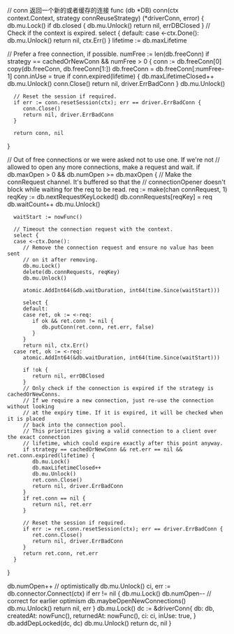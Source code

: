 // conn 返回一个新的或者缓存的连接
func (db *DB) conn(ctx context.Context, strategy connReuseStrategy) (*driverConn, error) {
   db.mu.Lock()
   if db.closed {
      db.mu.Unlock()
      return nil, errDBClosed
   }
   // Check if the context is expired.
   select {
   default:
   case <-ctx.Done():
      db.mu.Unlock()
      return nil, ctx.Err()
   }
   lifetime := db.maxLifetime

   // Prefer a free connection, if possible.
   numFree := len(db.freeConn)
   if strategy == cachedOrNewConn && numFree > 0 {
      conn := db.freeConn[0]
      copy(db.freeConn, db.freeConn[1:])
      db.freeConn = db.freeConn[:numFree-1]
      conn.inUse = true
      if conn.expired(lifetime) {
         db.maxLifetimeClosed++
         db.mu.Unlock()
         conn.Close()
         return nil, driver.ErrBadConn
      }
      db.mu.Unlock()

      // Reset the session if required.
      if err := conn.resetSession(ctx); err == driver.ErrBadConn {
         conn.Close()
         return nil, driver.ErrBadConn
      }
    
      return conn, nil
   }

   // Out of free connections or we were asked not to use one. If we're not
   // allowed to open any more connections, make a request and wait.
   if db.maxOpen > 0 && db.numOpen >= db.maxOpen {
      // Make the connRequest channel. It's buffered so that the
      // connectionOpener doesn't block while waiting for the req to be read.
      req := make(chan connRequest, 1)
      reqKey := db.nextRequestKeyLocked()
      db.connRequests[reqKey] = req
      db.waitCount++
      db.mu.Unlock()

      waitStart := nowFunc()
    
      // Timeout the connection request with the context.
      select {
      case <-ctx.Done():
         // Remove the connection request and ensure no value has been sent
         // on it after removing.
         db.mu.Lock()
         delete(db.connRequests, reqKey)
         db.mu.Unlock()
    
         atomic.AddInt64(&db.waitDuration, int64(time.Since(waitStart)))
    
         select {
         default:
         case ret, ok := <-req:
            if ok && ret.conn != nil {
               db.putConn(ret.conn, ret.err, false)
            }
         }
         return nil, ctx.Err()
      case ret, ok := <-req:
         atomic.AddInt64(&db.waitDuration, int64(time.Since(waitStart)))
    
         if !ok {
            return nil, errDBClosed
         }
         // Only check if the connection is expired if the strategy is cachedOrNewConns.
         // If we require a new connection, just re-use the connection without looking
         // at the expiry time. If it is expired, it will be checked when it is placed
         // back into the connection pool.
         // This prioritizes giving a valid connection to a client over the exact connection
         // lifetime, which could expire exactly after this point anyway.
         if strategy == cachedOrNewConn && ret.err == nil && ret.conn.expired(lifetime) {
            db.mu.Lock()
            db.maxLifetimeClosed++
            db.mu.Unlock()
            ret.conn.Close()
            return nil, driver.ErrBadConn
         }
         if ret.conn == nil {
            return nil, ret.err
         }
    
         // Reset the session if required.
         if err := ret.conn.resetSession(ctx); err == driver.ErrBadConn {
            ret.conn.Close()
            return nil, driver.ErrBadConn
         }
         return ret.conn, ret.err
      }
   }

   db.numOpen++ // optimistically
   db.mu.Unlock()
   ci, err := db.connector.Connect(ctx)
   if err != nil {
      db.mu.Lock()
      db.numOpen-- // correct for earlier optimism
      db.maybeOpenNewConnections()
      db.mu.Unlock()
      return nil, err
   }
   db.mu.Lock()
   dc := &driverConn{
      db:         db,
      createdAt:  nowFunc(),
      returnedAt: nowFunc(),
      ci:         ci,
      inUse:      true,
   }
   db.addDepLocked(dc, dc)
   db.mu.Unlock()
   return dc, nil
}